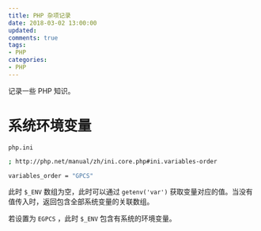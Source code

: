 ```yaml
---
title: PHP 杂项记录
date: 2018-03-02 13:00:00
updated:
comments: true
tags:
- PHP
categories:
- PHP
---
```


记录一些 PHP 知识。

<!--more-->

# 系统环境变量

`php.ini`

```bash
; http://php.net/manual/zh/ini.core.php#ini.variables-order

variables_order = "GPCS"
```

此时 `$_ENV` 数组为空，此时可以通过 `getenv('var')` 获取变量对应的值。当没有值传入时，返回包含全部系统变量的关联数组。

若设置为 `EGPCS` ，此时 `$_ENV` 包含有系统的环境变量。
